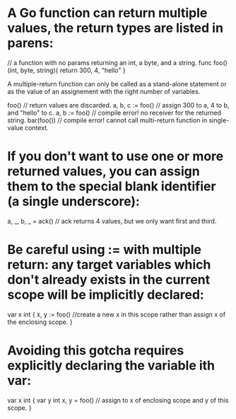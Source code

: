 # A Go function can return multiple values, the return types are listed in parens:

// a function with no params returning an int, a byte, and a string.
func foo() (int, byte, string){
    return 300, 4, "hello"
}

A multiple-return function can only be called as a stand-alone statement or as the value of an assignement with the right number of variables.

foo()                        // return values are discarded.
a, b, c := foo()               // assign 300 to a, 4 to b, and "hello" to c.
a, b := foo()                 // compile error! no receiver for the returned string.
bar(foo())                    // compile error! cannot call multi-return function in single-value context.


# If you don't want to use one or more returned values, you can assign them to the special blank identifier (a single underscore):

a, _, b, _ = ack()          // ack returns 4 values, but we only want first and third.


# Be careful using := with multiple return: any target variables which don't already exists in the current scope will be implicitly declared:
var x int
{
  x, y := foo()      //create a new x in this scope rather than assign x of the enclosing scope.
}

# Avoiding this gotcha requires explicitly declaring the variable ith var:

var x int {
    var y int
    x, y = foo()                                  // assign to x of enclosing scope and y of this scope.
}
